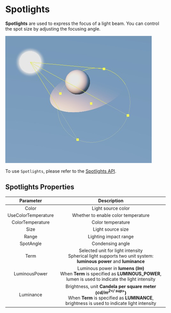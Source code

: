 # Spotlights

**Spotlights** are used to express the focus of a light beam. You can control the spot size by adjusting the focusing angle.

![spot light](spot-light.jpg)

To use `Spotlights`, please refer to the [Spotlights API](../../../api/en/classes/component_light.spotlight.html).

## Spotlights Properties

| Parameter | Description |
|:-------:|:---:|
| Color | Light source color |
| UseColorTemperature | Whether to enable color temperature |
| ColorTemperature | Color temperature |
| Size | Light source size |
| Range | Lighting impact range |
| SpotAngle | Condensing angle |
| Term | Selected unit for light intensity <br> Spherical light supports two unit system: **luminous power** and **luminance** |
| LuminousPower | Luminous power in **lumens (*lm*)** <br> When __Term__ is specified as __LUMINOUS_POWER__, lumen is used to indicate the light intensity |
| Luminance | Brightness, unit **Candela per square meter (*cd/m<sup>2</ sup>*)** <br>When __Term__ is specified as __LUMINANCE__, brightness is used to indicate light intensity |
